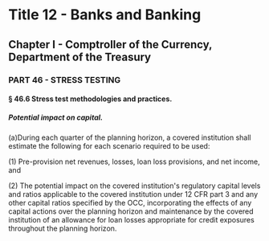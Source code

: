 
# Title 12 - Banks and Banking
## Chapter I - Comptroller of the Currency, Department of the Treasury
### PART 46 - STRESS TESTING
#### § 46.6 Stress test methodologies and practices.
##### Potential impact on capital.

(a)During each quarter of the planning horizon, a covered institution shall estimate the following for each scenario required to be used:

(1) Pre-provision net revenues, losses, loan loss provisions, and net income, and

(2) The potential impact on the covered institution's regulatory capital levels and ratios applicable to the covered institution under 12 CFR part 3 and any other capital ratios specified by the OCC, incorporating the effects of any capital actions over the planning horizon and maintenance by the covered institution of an allowance for loan losses appropriate for credit exposures throughout the planning horizon.
